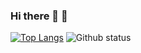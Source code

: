 ### Hi there 👋 🚀


[![Top Langs](https://github-readme-stats.vercel.app/api/top-langs/?username=leye195&layout=compact)](https://github.com/anuraghazra/github-readme-stats)
![Github status](https://github-readme-stats.vercel.app/api?username=leye195&show_icons=true&hide_border=true)
<!--
**leye195/leye195** is a ✨ _special_ ✨ repository because its `README.md` (this file) appears on your GitHub profile.



Here are some ideas to get you started:

- 🔭 I’m currently working on ...
- 🌱 I’m currently learning ...
- 👯 I’m looking to collaborate on ...
- 🤔 I’m looking for help with ...
- 💬 Ask me about ...
- 📫 How to reach me: ...
- 😄 Pronouns: ...
- ⚡ Fun fact: ...
-->
